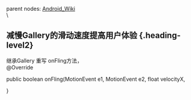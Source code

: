 parent nodes: [Android\_Wiki](Android_Wiki.html)\
\

减慢Gallery的滑动速度提高用户体验 {.heading-level2}
---------------------------------

继承Gallery 重写 onFling方法，\
 @Override

public boolean onFling(MotionEvent e1, MotionEvent e2, float velocityX,

}
